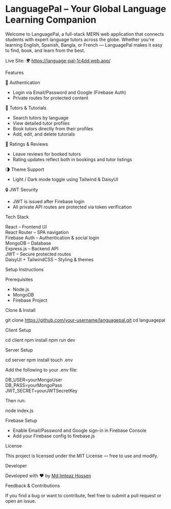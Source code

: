 <h1>LanguagePal – Your Global Language Learning Companion </h1>

Welcome to LanguagePal, a full-stack MERN web application that connects students with expert language tutors across the globe. Whether you're learning English, Spanish, Bangla, or French — LanguagePal makes it easy to find, book, and learn from the best.

Live Site:
🌍 https://language-pal-1c4dd.web.app/

Features

👤 Authentication
- Login via Email/Password and Google (Firebase Auth)
- Private routes for protected content

🧠 Tutors & Tutorials
- Search tutors by language
- View detailed tutor profiles
- Book tutors directly from their profiles
- Add, edit, and delete tutorials

💬 Ratings & Reviews
- Leave reviews for booked tutors
- Rating updates reflect both in bookings and tutor listings

🌗 Theme Support
- Light / Dark mode toggle using Tailwind & DaisyUI

🔒 JWT Security
- JWT is issued after Firebase login
- All private API routes are protected via token verification

Tech Stack

React – Frontend UI  
React Router – SPA navigation  
Firebase Auth – Authentication & social login  
MongoDB – Database  
Express.js – Backend API  
JWT – Secure protected routes  
DaisyUI + TailwindCSS – Styling & themes  

Setup Instructions

Prerequisites
- Node.js
- MongoDB
- Firebase Project

Clone & Install

git clone https://github.com/your-username/languagepal.git
cd languagepal

Client Setup

cd client
npm install
npm run dev

Server Setup

cd server
npm install
touch .env

Add the following to your .env file:

DB_USER=yourMongoUser  
DB_PASS=yourMongoPass  
JWT_SECRET=yourJWTSecretKey  

Then run:

node index.js

Firebase Setup

- Enable Email/Password and Google sign-in in Firebase Console
- Add your Firebase config to firebase.js

License

This project is licensed under the MIT License — free to use and modify.

Developer

Developed with ❤️ by [Md Imteaz Hossen]([https://github.com/your-username](https://github.com/Imteazhossen))

Feedback & Contributions

If you find a bug or want to contribute, feel free to submit a pull request or open an issue.
